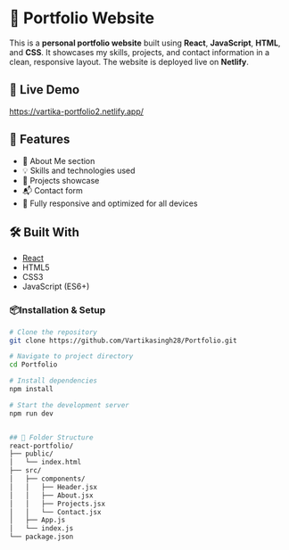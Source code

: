 # 💼 Portfolio Website

This is a **personal portfolio website** built using **React**, **JavaScript**, **HTML**, and **CSS**. It showcases my skills, projects, and contact information in a clean, responsive layout. The website is deployed live on **Netlify**.

## 🔗 Live Demo

https://vartika-portfolio2.netlify.app/

## 🚀 Features

- 📄 About Me section
- 💡 Skills and technologies used
- 🧩 Projects showcase
- 📬 Contact form
- 🔄 Fully responsive and optimized for all devices

## 🛠️ Built With

- [React](https://reactjs.org/)
- HTML5
- CSS3
- JavaScript (ES6+)

### 📦Installation & Setup

```bash
# Clone the repository
git clone https://github.com/Vartikasingh28/Portfolio.git

# Navigate to project directory
cd Portfolio

# Install dependencies
npm install

# Start the development server
npm run dev


## 📁 Folder Structure
react-portfolio/
├── public/
│   └── index.html
├── src/
│   ├── components/
│   │   ├── Header.jsx
│   │   ├── About.jsx
│   │   ├── Projects.jsx
│   │   └── Contact.jsx
│   ├── App.js
│   └── index.js
└── package.json



